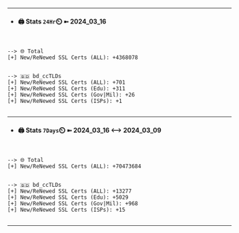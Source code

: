 

---
- #### 🖨️ **Stats** `24Hr`⏲️ ➼ 2024_03_16
```console


--> 🌐 Total
[+] New/ReNewed SSL Certs (ALL): +4368078


--> 🇧🇩 bd_ccTLDs
[+] New/ReNewed SSL Certs (ALL): +701
[+] New/ReNewed SSL Certs (Edu): +311
[+] New/ReNewed SSL Certs (Gov|Mil): +26
[+] New/ReNewed SSL Certs (ISPs): +1


```

---
- #### 🖨️ **Stats** `7Days`⏲️ ➼ 2024_03_16 <--> 2024_03_09
```console


--> 🌐 Total
[+] New/ReNewed SSL Certs (ALL): +70473684


--> 🇧🇩 bd_ccTLDs
[+] New/ReNewed SSL Certs (ALL): +13277
[+] New/ReNewed SSL Certs (Edu): +5029
[+] New/ReNewed SSL Certs (Gov|Mil): +968
[+] New/ReNewed SSL Certs (ISPs): +15


```

---


